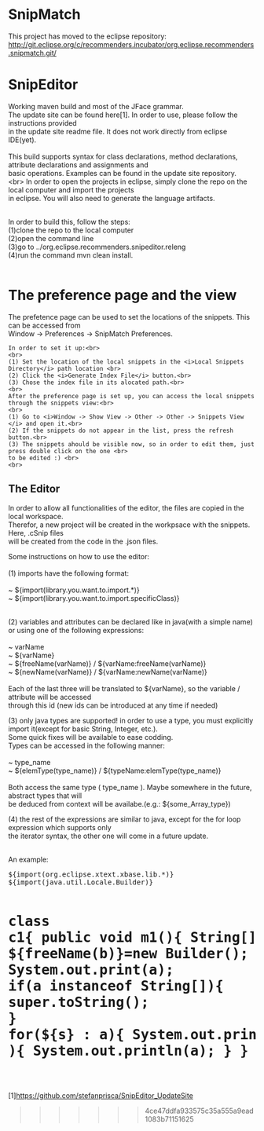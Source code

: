 SnipMatch
=========

This project has moved to the eclipse repository:
http://git.eclipse.org/c/recommenders.incubator/org.eclipse.recommenders.snipmatch.git/

SnipEditor
=====================
Working maven build and most of the JFace grammar. <br>
The update site can be found here[1]. In order to use, please follow the instructions provided<br>
in the update site readme file. It does not work directly from eclipse IDE(yet).<br>  
This build supports syntax for class declarations, method declarations, attribute declarations and assignments and <br>
basic operations. Examples can be found in the update site repository.<br>
\<br>
In order to open the projects in eclipse, simply clone the repo on the local computer and import the projects<br>
in eclipse. You will also need to generate the language artifacts.
<br>
<br>

In order to build this, follow the steps:<br>
 (1)clone the repo to the local computer<br>
 (2)open the command line<br>
 (3)go to ../org.eclipse.recommenders.snipeditor.releng<br>
 (4)run the command mvn clean install.<br>
<br>


<h1>The preference page and the view</h1>
<p>
	The prefetence page can be used to set the locations of the snippets. This can be accessed from<br>
Window -> Preferences -> SnipMatch Preferences.<br>
	
	In order to set it up:<br>
	<br>
	(1) Set the location of the local snippets in the <i>Local Snippets Directory</i> path location <br>
	(2) Click the <i>Generate Index File</i> button.<br>
	(3) Chose the index file in its alocated path.<br>
	<br>
	After the preference page is set up, you can access the local snippets through the snippets view:<br>
	<br>
	(1) Go to <i>Window -> Show View -> Other -> Other -> Snippets View </i> and open it.<br>
	(2) If the snippets do not appear in the list, press the refresh button.<br>
	(3) The snippets ahould be visible now, so in order to edit them, just press double click on the one <br>
	to be edited :) <br>
	<br>
</p>

<h2>The Editor</h2>
<p>
	In order to allow all functionalities of the editor, the files are copied in the local workspace.<br>
	Therefor, a new project will be created in the workpsace with the snippets. Here, .cSnip files <br>
	will be created from the code in the .json files.<br>
</p>
<p>
Some instructions on how to use the editor:<br>
<br>
  (1) imports have the following format:<br>
    <br>
    ~ ${import(library.you.want.to.import.*)}<br>
    ~ ${import(library.you.want.to.import.specificClass)}<br>
    <br>
</p>
<p>
  (2) variables and attributes can be declared like in java(with a simple name) or using one 
      of the following expressions:<br>
     <br>
      ~ varName <br>
      ~ ${varName} <br>
      ~ ${freeName(varName)} / ${varName:freeName(varName)} <br>
      ~ ${newName(varName)} / ${varName:newName(varName)} <br>
    <br>
    Each of the last three will be translated to ${varName}, so the variable / attribute will be accessed<br> 
    through this id (new ids can be introduced at any time if needed) <br>
</p>
<p>
  (3) only java types are supported! in order to use a type, you must explicitly import it(except for basic String, Integer, etc.).<br>
  Some quick fixes will be available to ease codding.<br>
  Types can be accessed in the following manner:<br>
      <br>
      ~ type_name <br>
      ~ ${elemType(type_name)} / ${typeName:elemType(type_name)} <br>
    <br>
  Both access the same type ( type_name ). Maybe somewhere in the future, abstract types that will<br> 
    be deduced from context will be availabe.(e.g.: ${some_Array_type})<br>
</p>
<p>
(4) the rest of the expressions are similar to java, except for the for loop expression which supports only <br>
  the iterator syntax, the other one will come in a future update.<br>
</p>  
<br>
An example:
<pre>
${import(org.eclipse.xtext.xbase.lib.*)}
${import(java.util.Locale.Builder)}

class c1{
  public void m1(){
		String[] a=new String [2];
		${elemType(Builder)} ${freeName(b)}=new Builder();
		${b}.addUnicodeLocaleAttribute("MyBuilder");
		System.out.print(a);
		if(a instanceof String[]){
			super.toString();
		}
		for(${s} : a){
			System.out.println(${s});
			${cursor}
		}
		while('${dollar}' == '$' ){
			System.out.println(a);
		}
	} 
}  
</pre>
=======

[1]https://github.com/stefanprisca/SnipEditor_UpdateSite
>>>>>>> 4ce47ddfa933575c35a555a9ead1083b71151625

